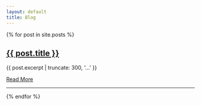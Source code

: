 ```yaml
---
layout: default
title: Blog
---
```


<div class="blog-list">
    {% for post in site.posts %}
    <div class="blog-post">
        <h2 class="blog-title"><a href="{{ post.url }}">{{ post.title }}</a></h2>
        <p class="blog-preview">{{ post.excerpt | truncate: 300, '...' }}</p>
        <a class="read-more" href="{{ post.url }}">Read More</a>
        <hr class="post-divider"></hr>
    </div>
    {% endfor %}
</div>
